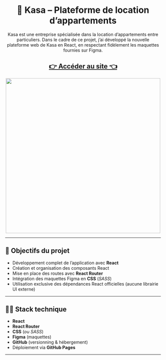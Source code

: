 <h1 align="center">  🏡 Kasa – Plateforme de location d’appartements </h1>

<p align="center"> Kasa est une entreprise spécialisée dans la location d’appartements entre particuliers. 
Dans le cadre de ce projet, j’ai développé la nouvelle plateforme web de Kasa en React, en respectant fidèlement les maquettes fournies sur Figma. </p>

<h2 align="center"> <a href="https://baptfr.github.io/react-kasa/"> 👉 Accéder au site 👈 </a>  </h2>
<p align="center">
<img src="https://i.imgur.com/fSf6INq.jpeg" align="center" width="500" />
</p>

---

## 🎯 Objectifs du projet

- Développement complet de l’application avec **React**
- Création et organisation des composants React
- Mise en place des routes avec **React Router**
- Intégration des maquettes Figma en **CSS** (*SASS*)
- Utilisation exclusive des dépendances React officielles (aucune librairie UI externe)

---

## 👨‍💻 Stack technique

- **React**
- **React Router**
- **CSS** (*ou SASS*)
- **Figma** (maquettes)
- **GitHub** (versionning & hébergement)
- Déploiement via **GitHub Pages**

---
